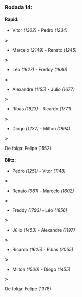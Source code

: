 ### Rodada 14:

#### Rapid:

* Vitor *(1302)*     -     Pedro *(1234)*

 **>** 
* Marcelo *(2149)*     -     Renato *(1245)*

 **>** 
* Léo *(1927)*     -     Freddy *(1886)*

 **>** 
* Alexandre *(1155)*     -     Júlio *(1677)*

 **>** 
* Ribas *(1623)*     -     Ricardo *(1771)*

 **>** 
* Diogo *(1237)*     -     Milton *(1894)*

 **>** 

De folga: Felipe (1552)

#### Blitz:

* Pedro *(1251)*     -     Vitor *(1148)*

 **>** 
* Renato *(961)*     -     Marcelo *(1602)*

 **>** 
* Freddy *(1793)*     -     Léo *(1856)*

 **>** 
* Júlio *(1453)*     -     Alexandre *(1197)*

 **>** 
* Ricardo *(1625)*     -     Ribas *(2055)*

 **>** 
* Milton *(1500)*     -     Diogo *(1455)*

 **>** 

De folga: Felipe (1378)

